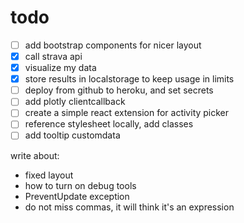 # todo

- [ ] add bootstrap components for nicer layout
- [x] call strava api
- [x] visualize my data
- [x] store results in localstorage to keep usage in limits
- [ ] deploy from github to heroku, and set secrets
- [ ] add plotly clientcallback
- [ ] create a simple react extension for activity picker
- [ ] reference stylesheet locally, add classes
- [ ] add tooltip customdata

write about:

- fixed layout
- how to turn on debug tools
- PreventUpdate exception
- do not miss commas, it will think it's an expression
